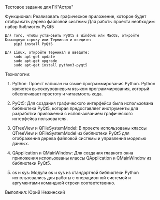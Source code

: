 Тестовое задание для ГК"Астра"

Функционал: Реализовать графическое приложение, которое будет отображать дерево файловой системы
Для работы проекта необходим набор библиотек PyQt5

    Для того, чтобы установить PyQt5 в Windows или MacOS, откройте Командную строку или Терминал и введите:
        pip3 install PyQt5

    Для Linux, откройте Терминал и введите:
        sudo apt-get update
        sudo apt-get upgrade
        sudo apt-get install python3-pyqt5

Технологии: 
1. Python: Проект написан на языке программирования Python. Python является высокоуровневым языком программирования, который обеспечивает простоту и читаемость кода.

2. PyQt5: Для создания графического интерфейса была использована библиотека PyQt5, которая предоставляет инструменты для разработки приложений с использованием графического интерфейса пользователя.

3. QTreeView и QFileSystemModel: В проекте использованы классы QTreeView и QFileSystemModel из библиотеки PyQt5 для отображения дерева файловой системы и управления моделью данных.

4. QApplication и QMainWindow: Для создания главного окна приложения использованы классы QApplication и QMainWindow из библиотеки PyQt5.

5. os и sys: Модули os и sys из стандартной библиотеки Python использовались для работы с операционной системой и аргументами командной строки соответственно.

Выполнил: Юрий Нежинский